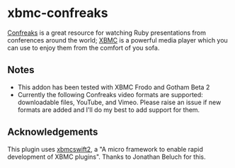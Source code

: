 # xbmc-confreaks

[Confreaks](http://www.confreaks.com) is a great resource for watching Ruby presentations from conferences around the world; [XBMC](http://www.xbmc.org) is a powerful media player which you can use to enjoy them from the comfort of you sofa.

## Notes

- This addon has been tested with XBMC Frodo and Gotham Beta 2
- Currently the following Confreaks video formats are supported: downloadable files, YouTube, and Vimeo. Please raise an issue if new formats are added and I'll do my best to add support for them.

## Acknowledgements

This plugin uses [xbmcswift2](http://github.com/jbeluch/xbmcswift2), a "A micro framework to enable rapid development of XBMC plugins". Thanks to Jonathan Beluch for this.
